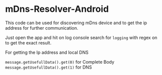 # mDns-Resolver-Android
This code can be used for discovering mDns device and to get the ip address for further communication. 

Just open the app and hit on log console search for  `logging` with regex on to get the exact result.

For getting the Ip address and local DNS  

`message.getUsefullData().get(0)` for Complete Body 
`message.getUsefullData().get(1)` for DNS
